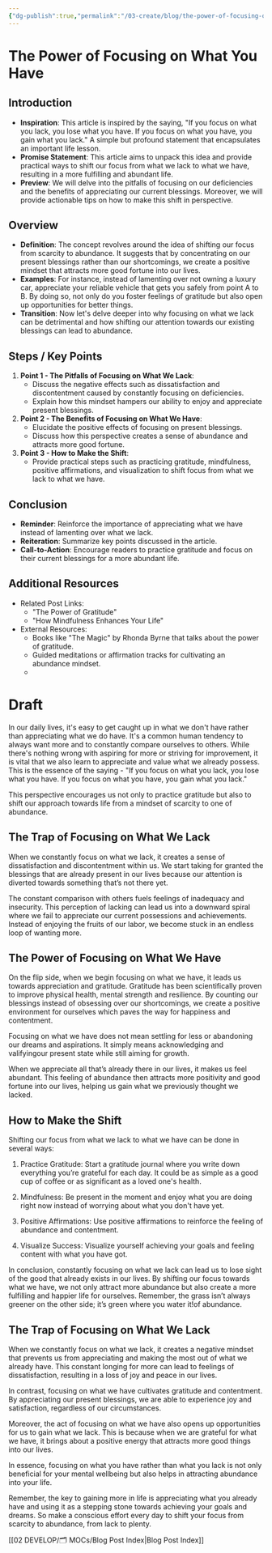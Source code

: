 ```yaml
---
{"dg-publish":true,"permalink":"/03-create/blog/the-power-of-focusing-on-what-you-have/","tags":["gratitude","mindfulness"]}
---
```



# The Power of Focusing on What You Have

## Introduction

- **Inspiration**: This article is inspired by the saying, "If you focus on what you lack, you lose what you have. If you focus on what you have, you gain what you lack." A simple but profound statement that encapsulates an important life lesson.
- **Promise Statement**: This article aims to unpack this idea and provide practical ways to shift our focus from what we lack to what we have, resulting in a more fulfilling and abundant life.
- **Preview**: We will delve into the pitfalls of focusing on our deficiencies and the benefits of appreciating our current blessings. Moreover, we will provide actionable tips on how to make this shift in perspective.

## Overview

- **Definition**: The concept revolves around the idea of shifting our focus from scarcity to abundance. It suggests that by concentrating on our present blessings rather than our shortcomings, we create a positive mindset that attracts more good fortune into our lives.
- **Examples**: For instance, instead of lamenting over not owning a luxury car, appreciate your reliable vehicle that gets you safely from point A to B. By doing so, not only do you foster feelings of gratitude but also open up opportunities for better things.
- **Transition**: Now let's delve deeper into why focusing on what we lack can be detrimental and how shifting our attention towards our existing blessings can lead to abundance.

## Steps / Key Points

1. **Point 1 - The Pitfalls of Focusing on What We Lack**:
    - Discuss the negative effects such as dissatisfaction and discontentment caused by constantly focusing on deficiencies.
    - Explain how this mindset hampers our ability to enjoy and appreciate present blessings.
2. **Point 2 - The Benefits of Focusing on What We Have**:
    - Elucidate the positive effects of focusing on present blessings.
    - Discuss how this perspective creates a sense of abundance and attracts more good fortune.
3. **Point 3 - How to Make the Shift**:
    - Provide practical steps such as practicing gratitude, mindfulness, positive affirmations, and visualization to shift focus from what we lack to what we have.

## Conclusion

- **Reminder**: Reinforce the importance of appreciating what we have instead of lamenting over what we lack.
- **Reiteration**: Summarize key points discussed in the article.
- **Call-to-Action**: Encourage readers to practice gratitude and focus on their current blessings for a more abundant life.

## Additional Resources

- Related Post Links: 
   - "The Power of Gratitude"
   - "How Mindfulness Enhances Your Life"
- External Resources:
   - Books like "The Magic" by Rhonda Byrne that talks about the power of gratitude.
   - Guided meditations or affirmation tracks for cultivating an abundance mindset.
   - 
# Draft

In our daily lives, it's easy to get caught up in what we don't have rather than appreciating what we do have. It's a common human tendency to always want more and to constantly compare ourselves to others. While there's nothing wrong with aspiring for more or striving for improvement, it is vital that we also learn to appreciate and value what we already possess. This is the essence of the saying - "If you focus on what you lack, you lose what you have. If you focus on what you have, you gain what you lack."

This perspective encourages us not only to practice gratitude but also to shift our approach towards life from a mindset of scarcity to one of abundance.

## The Trap of Focusing on What We Lack

When we constantly focus on what we lack, it creates a sense of dissatisfaction and discontentment within us. We start taking for granted the blessings that are already present in our lives because our attention is diverted towards something that’s not there yet.

The constant comparison with others fuels feelings of inadequacy and insecurity. This perception of lacking can lead us into a downward spiral where we fail to appreciate our current possessions and achievements. Instead of enjoying the fruits of our labor, we become stuck in an endless loop of wanting more.

## The Power of Focusing on What We Have

On the flip side, when we begin focusing on what we have, it leads us towards appreciation and gratitude. Gratitude has been scientifically proven to improve physical health, mental strength and resilience. By counting our blessings instead of obsessing over our shortcomings, we create a positive environment for ourselves which paves the way for happiness and contentment.

Focusing on what we have does not mean settling for less or abandoning our dreams and aspirations. It simply means acknowledging and valifyingour present state while still aiming for growth.

When we appreciate all that’s already there in our lives, it makes us feel abundant. This feeling of abundance then attracts more positivity and good fortune into our lives, helping us gain what we previously thought we lacked.

## How to Make the Shift

Shifting our focus from what we lack to what we have can be done in several ways:

1. Practice Gratitude: Start a gratitude journal where you write down everything you’re grateful for each day. It could be as simple as a good cup of coffee or as significant as a loved one's health.

2. Mindfulness: Be present in the moment and enjoy what you are doing right now instead of worrying about what you don't have yet.

3. Positive Affirmations: Use positive affirmations to reinforce the feeling of abundance and contentment.

4. Visualize Success: Visualize yourself achieving your goals and feeling content with what you have got.

In conclusion, constantly focusing on what we lack can lead us to lose sight of the good that already exists in our lives. By shifting our focus towards what we have, we not only attract more abundance but also create a more fulfilling and happier life for ourselves. Remember, the grass isn’t always greener on the other side; it’s green where you water it!of abundance.

## The Trap of Focusing on What We Lack

When we constantly focus on what we lack, it creates a negative mindset that prevents us from appreciating and making the most out of what we already have. This constant longing for more can lead to feelings of dissatisfaction, resulting in a loss of joy and peace in our lives.

In contrast, focusing on what we have cultivates gratitude and contentment. By appreciating our present blessings, we are able to experience joy and satisfaction, regardless of our circumstances.

Moreover, the act of focusing on what we have also opens up opportunities for us to gain what we lack. This is because when we are grateful for what we have, it brings about a positive energy that attracts more good things into our lives.

In essence, focusing on what you have rather than what you lack is not only beneficial for your mental wellbeing but also helps in attracting abundance into your life. 

Remember, the key to gaining more in life is appreciating what you already have and using it as a stepping stone towards achieving your goals and dreams. So make a conscious effort every day to shift your focus from scarcity to abundance, from lack to plenty.



[[02 DEVELOP/🗂️ MOCs/Blog Post Index\|Blog Post Index]]